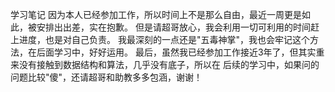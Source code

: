学习笔记
因为本人已经参加工作，所以时间上不是那么自由，最近一周更是如此，被安排出出差，实在抱歉。
但是请超哥放心，我会利用一切可利用的时间赶上进度，也是对自己负责。
我最深刻的一点还是"五毒神掌"，我也会牢记这个方法，在后面学习中，好好运用。
最后，虽然我已经参加工作接近3年了，但其实重来没有接触到数据结构和算法，几乎没有底子，所以在
后续的学习中，如果问的问题比较"傻"，还请超哥和助教多多包涵，谢谢！